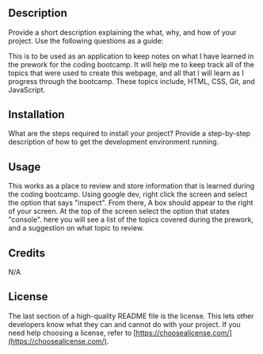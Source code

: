 # <Prework Study Guide Webpage>

## Description

Provide a short description explaining the what, why, and how of your project. Use the following questions as a guide:

This is to be used as an application to keep notes on what I have learned in the prework for the coding bootcamp. It will help me to keep track all of the topics that were used to create this webpage, and all that I will learn as I progress through the bootcamp. These topics include, HTML, CSS, Git, and JavaScript.


## Installation

What are the steps required to install your project? Provide a step-by-step description of how to get the development environment running.

## Usage

This works as a place to review and store information that is learned during the coding bootcamp. Using google dev, right click the screen and select the option that says "inspect". From there, A box should appear to the right of your screen. At the top of the screen select the option that states "console". here you will see a list of the topics covered during the prework, and a suggestion on what topic to review.

## Credits

N/A

## License

The last section of a high-quality README file is the license. This lets other developers know what they can and cannot do with your project. If you need help choosing a license, refer to [https://choosealicense.com/](https://choosealicense.com/).

